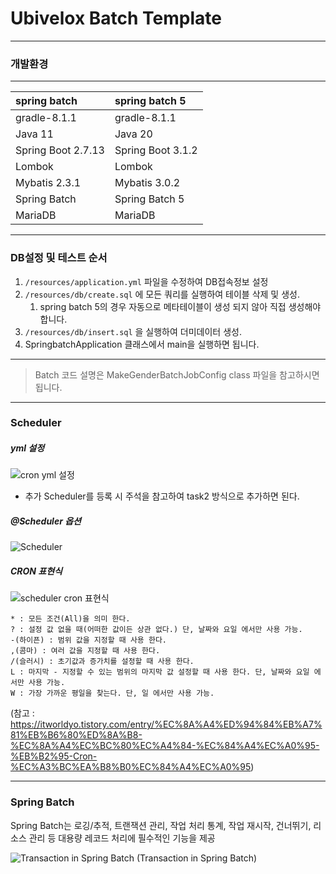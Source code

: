 # Ubivelox Batch Template
***
### 개발환경
***
| spring batch             | spring batch 5          |
|:-------------------------|:------------------------|
| gradle-8.1.1             | gradle-8.1.1            |
| Java 11                  | Java 20                 |
| Spring Boot 2.7.13       | Spring Boot 3.1.2       |
| Lombok                   | Lombok                  |
| Mybatis 2.3.1            | Mybatis 3.0.2           |
| Spring Batch             | Spring Batch 5          |
| MariaDB                  | MariaDB                 |
***
### DB설정 및 테스트 순서
1. `/resources/application.yml` 파일을 수정하여 DB접속정보 설정
2. `/resources/db/create.sql` 에 모든 쿼리를 실행하여 테이블 삭제 및 생성.
    1. spring batch 5의 경우 자동으로 메타테이블이 생성 되지 않아 직접 생성해야 합니다.
3. `/resources/db/insert.sql` 을 실행하여 더미데이터 생성.
4. SpringbatchApplication 클래스에서 main을 실행하면 됩니다.
***
>Batch 코드 설명은 MakeGenderBatchJobConfig class 파일을 참고하시면 됩니다.
***
### Scheduler
##### yml 설정
![cron yml 설정](https://github.com/B-joon/Batch_Project/assets/75296934/7ea73395-2497-478f-bbc5-d793ae56fb49)
* 추가 Scheduler를 등록 시 주석을 참고하여 task2 방식으로 추가하면 된다.
##### @Scheduler 옵션
![Scheduler](https://github.com/B-joon/Batch_Project/assets/75296934/12a0e8ea-cfd3-48b8-8bc1-ec544ff0fdac)
##### CRON 표현식
![scheduler cron 표현식](https://github.com/B-joon/Batch_Project/assets/75296934/d37ca474-ddf2-433b-a5c1-190f08b26ef8)
<pre><code>* : 모든 조건(All)을 의미 한다.  
? : 설정 값 없을 때(어떠한 값이든 상관 없다.) 단, 날짜와 요일 에서만 사용 가능.  
-(하이픈) : 범위 값을 지정할 때 사용 한다.  
,(콤마) : 여러 값을 지정할 때 사용 한다.  
/(슬러시) : 초기값과 증가치를 설정할 때 사용 한다.  
L : 마지막 - 지정할 수 있는 범위의 마지막 값 설정할 때 사용 한다. 단, 날짜와 요일 에서만 사용 가능.  
W : 가장 가까운 평일을 찾는다. 단, 일 에서만 사용 가능.</code></pre>  
(참고 : https://itworldyo.tistory.com/entry/%EC%8A%A4%ED%94%84%EB%A7%81%EB%B6%80%ED%8A%B8-%EC%8A%A4%EC%BC%80%EC%A4%84-%EC%84%A4%EC%A0%95-%EB%B2%95-Cron-%EC%A3%BC%EA%B8%B0%EC%84%A4%EC%A0%95)
***
### Spring Batch
Spring Batch는 로깅/추적, 트랜잭션 관리, 작업 처리 통계, 작업 재시작, 건너뛰기, 리소스 관리 등 대용량 레코드 처리에 필수적인 기능을 제공

![Transaction in Spring Batch](https://github.com/B-joon/Batch_Project/assets/75296934/d306c3f8-a54e-4ff9-8a31-146385c3269c)
(Transaction in Spring Batch)